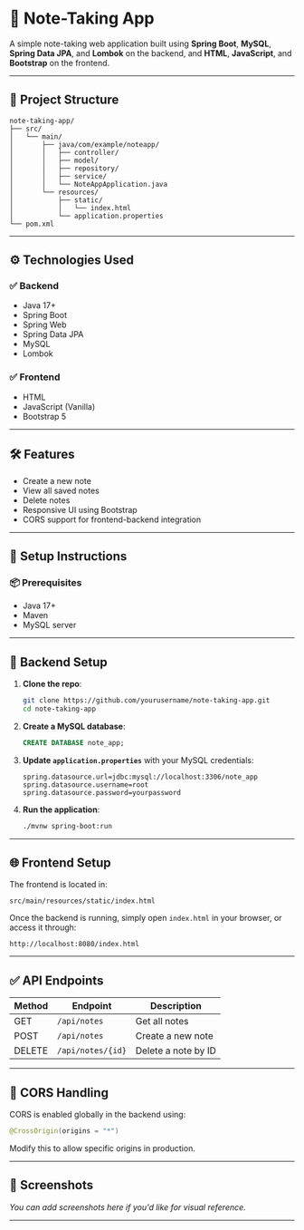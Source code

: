 
# 📝 Note-Taking App

A simple note-taking web application built using **Spring Boot**, **MySQL**, **Spring Data JPA**, and **Lombok** on the backend, and **HTML**, **JavaScript**, and **Bootstrap** on the frontend.

---

## 📂 Project Structure

```
note-taking-app/
├── src/
│   └── main/
│       ├── java/com/example/noteapp/
│       │   ├── controller/
│       │   ├── model/
│       │   ├── repository/
│       │   ├── service/
│       │   └── NoteAppApplication.java
│       └── resources/
│           ├── static/
│           │   └── index.html
│           └── application.properties
└── pom.xml
```

---

## ⚙️ Technologies Used

### ✅ Backend
- Java 17+
- Spring Boot
- Spring Web
- Spring Data JPA
- MySQL
- Lombok

### ✅ Frontend
- HTML
- JavaScript (Vanilla)
- Bootstrap 5

---

## 🛠️ Features

- Create a new note
- View all saved notes
- Delete notes
- Responsive UI using Bootstrap
- CORS support for frontend-backend integration

---

## 🔧 Setup Instructions

### 📦 Prerequisites
- Java 17+
- Maven
- MySQL server

---

## 🚀 Backend Setup

1. **Clone the repo**:
   ```bash
   git clone https://github.com/yourusername/note-taking-app.git
   cd note-taking-app
   ```

2. **Create a MySQL database**:
   ```sql
   CREATE DATABASE note_app;
   ```

3. **Update `application.properties`** with your MySQL credentials:
   ```properties
   spring.datasource.url=jdbc:mysql://localhost:3306/note_app
   spring.datasource.username=root
   spring.datasource.password=yourpassword
   ```

4. **Run the application**:
   ```bash
   ./mvnw spring-boot:run
   ```

---

## 🌐 Frontend Setup

The frontend is located in:
```
src/main/resources/static/index.html
```

Once the backend is running, simply open `index.html` in your browser, or access it through:

```
http://localhost:8080/index.html
```

---

## ✅ API Endpoints

| Method | Endpoint          | Description         |
|--------|-------------------|---------------------|
| GET    | `/api/notes`      | Get all notes       |
| POST   | `/api/notes`      | Create a new note   |
| DELETE | `/api/notes/{id}` | Delete a note by ID |

---

## 🔐 CORS Handling

CORS is enabled globally in the backend using:
```java
@CrossOrigin(origins = "*")
```
Modify this to allow specific origins in production.

---

## 📸 Screenshots

_You can add screenshots here if you'd like for visual reference._

---





